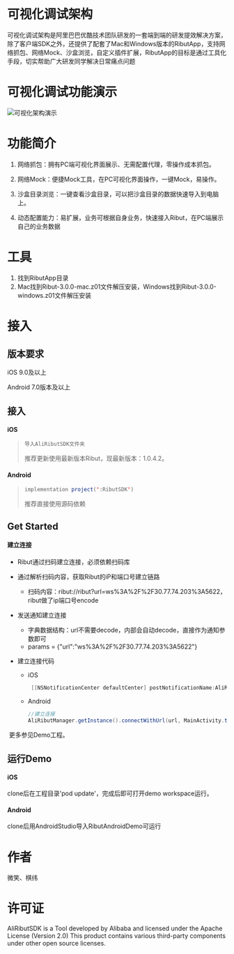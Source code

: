 # 可视化调试架构

可视化调试架构是阿里巴巴优酷技术团队研发的一套端到端的研发提效解决方案，除了客户端SDK之外，还提供了配套了Mac和Windows版本的RibutApp，支持网络抓包、网络Mock、沙盒浏览，自定义插件扩展，RibutApp的目标是通过工具化手段，切实帮助广大研发同学解决日常痛点问题

# 可视化调试功能演示
![可视化架构演示](https://user-images.githubusercontent.com/5511525/158571609-1ad1402f-3655-416c-8371-51f6f491d470.gif)
# 功能简介

1. 网络抓包：拥有PC端可视化界面展示、无需配置代理，零操作成本抓包。   

2. 网络Mock：便捷Mock工具，在PC可视化界面操作，一键Mock，易操作。    

3. 沙盒目录浏览：一键查看沙盒目录，可以把沙盒目录的数据快速导入到电脑上。      

4. 动态配置能力：易扩展，业务可根据自身业务，快速接入Ribut，在PC端展示自己的业务数据

# 工具

1. 找到RibutApp目录
2. Mac找到Ribut-3.0.0-mac.z01文件解压安装，Windows找到Ribut-3.0.0-windows.z01文件解压安装



# 接入

## 版本要求

iOS 9.0及以上

Android 7.0版本及以上

## 接入

#### iOS

> ```objective-c
> 导入AliRibutSDK文件夹   
> ```
>
> 推荐更新使用最新版本Ribut，现最新版本：1.0.4.2。

#### Android

>```java
>implementation project(':RibutSDK')
>```
>
>推荐直接使用源码依赖

## Get Started

#### 建立连接

* Ribut通过扫码建立连接，必须依赖扫码库

* 通过解析扫码内容，获取Ribut的iP和端口号建立链路

  * 扫码内容：ribut://ribut?url=ws%3A%2F%2F30.77.74.203%3A5622，ribut做了ip端口号encode 

* 发送通知建立连接

  * 字典数据结构：url不需要decode，内部会自动decode，直接作为通知参数即可
  * params = {"url":"ws%3A%2F%2F30.77.74.203%3A5622"}

* 建立连接代码

  * iOS	

    ```objective-c
     [[NSNotificationCenter defaultCenter] postNotificationName:AliRibutConnectNotification object:nil userInfo:params];
    ```

  - Android 

    ```java
    //建立连接
    AliRibutManager.getInstance().connectWithUrl(url, MainActivity.this);
    ```

    

​	更多参见Demo工程。

## 运行Demo

#### iOS

clone后在工程目录'pod update'，完成后即可打开demo workspace运行。

#### Android 

clone后用AndroidStudio导入RibutAndroidDemo可运行

# 作者

微笑、棋纬

# 许可证

AliRibutSDK is a Tool developed by Alibaba and licensed under the Apache License (Version 2.0) This product contains various third-party components under other open source licenses.
